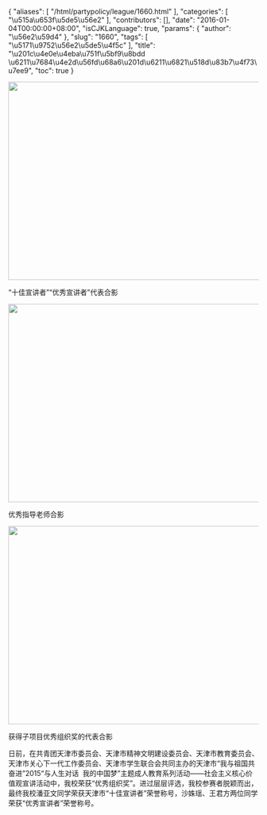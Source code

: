 {
    "aliases": [
        "/html/partypolicy/league/1660.html"
    ],
    "categories": [
        "\u515a\u653f\u5de5\u56e2"
    ],
    "contributors": [],
    "date": "2016-01-04T00:00:00+08:00",
    "isCJKLanguage": true,
    "params": {
        "author": "\u56e2\u59d4"
    },
    "slug": "1660",
    "tags": [
        "\u5171\u9752\u56e2\u5de5\u4f5c"
    ],
    "title": "\u201c\u4e0e\u4eba\u751f\u5bf9\u8bdd  \u6211\u7684\u4e2d\u56fd\u68a6\u201d\u6211\u6821\u518d\u83b7\u4f73\u7ee9",
    "toc": true
}


<img
    src="https://cdn.tfls.online/mirror/full/a1f2faed652933e10e0cf2206a6c47f26ba65394.jpg"
    style="display:block;margin-left:auto;margin-right:auto;"
    decoding="async"
    fetchpriority="auto"
    loading="lazy"
    height="399"
    width="600"
/>




 “十佳宣讲者”“优秀宣讲者”代表合影





<img
    src="https://cdn.tfls.online/mirror/full/7b60e8fa9ee9e36ad8c4e887132e0b57f715adae.jpg"
    style="display:block;margin-left:auto;margin-right:auto;"
    decoding="async"
    fetchpriority="auto"
    loading="lazy"
    height="399"
    width="600"
/>




 优秀指导老师合影





<img
    src="https://cdn.tfls.online/mirror/full/06f1e23c23f780ecece51fd6922b18c2592dd0bb.jpg"
    style="display:block;margin-left:auto;margin-right:auto;"
    decoding="async"
    fetchpriority="auto"
    loading="lazy"
    height="399"
    width="600"
/>




 获得子项目优秀组织奖的代表合影




  





日前，在共青团天津市委员会、天津市精神文明建设委员会、天津市教育委员会、天津市关心下一代工作委员会、天津市学生联合会共同主办的天津市“我与祖国共奋进”2015“与人生对话  我的中国梦”主题成人教育系列活动——社会主义核心价值观宣讲活动中，我校荣获“优秀组织奖”。进过层层评选，我校参赛者脱颖而出，最终我校潘亚文同学荣获天津市“十佳宣讲者”荣誉称号，沙姝瑶、王君方两位同学荣获“优秀宣讲者”荣誉称号。




  



